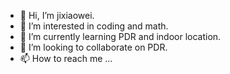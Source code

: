 - 👋 Hi, I’m jixiaowei.
- 👀 I’m interested in coding and math.
- 🌱 I’m currently learning PDR and indoor location. 
- 💞️ I’m looking to collaborate on PDR.
- 📫 How to reach me ...

<!---
jixiaowei95/jixiaowei95 is a ✨ special ✨ repository because its `README.md` (this file) appears on your GitHub profile.
You can click the Preview link to take a look at your changes.
--->
